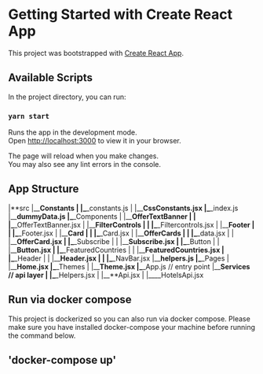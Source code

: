 # Getting Started with Create React App

This project was bootstrapped with [Create React App](https://github.com/facebook/create-react-app).

## Available Scripts

In the project directory, you can run:

### `yarn start`

Runs the app in the development mode.\
Open [http://localhost:3000](http://localhost:3000) to view it in your browser.

The page will reload when you make changes.\
You may also see any lint errors in the console.

## App Structure

|**src
|\_\_**Constants
| |\_**\_constants.js
| |\_\_**CssConstants.jsx
|\_**\_index.js
|\_\_**dummyData.js
|\_**\_Components
| |\_\_**OfferTextBanner
| | |\_**\_OfferTextBanner.jsx
| |\_\_**FilterControls
| | |\_**\_Filtercontrols.jsx
| |\_\_**Footer
| | |\_**\_Footer.jsx
| |\_\_**Card
| | |\_**\_Card.jsx
| |\_\_**OfferCards
| | |\_**\_data.jsx
| | |\_\_**OfferCard.jsx
| |\_**\_Subscribe
| | |\_\_**Subscribe.jsx
| |\_**\_Button
| | |\_\_**Button.jsx
| |\_**\_FeaturedCountries
| | |\_\_**FeaturedCountries.jsx
| |\_**\_Header
| | |\_\_**Header.jsx
| | |\_**\_NavBar.jsx
|\_\_**helpers.js
|\_**\_Pages
| |\_\_**Home.jsx
|\_**\_Themes
| |\_\_**Theme.jsx
|\_**\_App.js // entry point
|\_\_**Services // api layer
| |\_**\_Helpers.jsx
| |\_\_**Api.jsx
| |\_\_\_\_HotelsApi.jsx

## Run via docker compose

This project is dockerized so you can also run via docker compose. Please make sure you have installed docker-compose your machine
before running the command below.

## 'docker-compose up'
